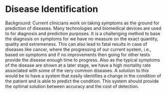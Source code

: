 Disease Identification
=====================
Background: Current clinicians work on taking symptoms as the ground for prediction of diseases. Many technologies and 
biomedical devices are used to for diagnosis and prediction purposes. It is a challenging method to base the diagnosis on 
symptoms for we have no measure on the exact quantity, quality and extremeness. This can also lead to fatal results in case 
of diseases like cancer, where the progressing of our current system, i.e., based on symptoms and if no improvements then 
going for other tests provide the disease enough time to progress. Also as the typical symptoms of the disease are shown 
at a later stage, we have a high mortality rate associated with some of the very common diseases. A solution to this 
would be to have a system that easily identifies a change in the condition of the patient and is able to predict the 
condition. This system should provide the optimal solution between accuracy and the cost of detection.

